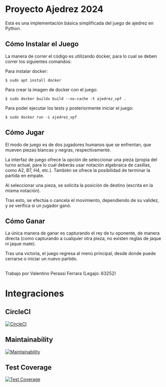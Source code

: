 # Proyecto Ajedrez 2024

Esta es una implementación básica simplificada del juego de ajedrez en Python.

## Cómo Instalar el Juego

La manera de correr el código es utilizando docker, para lo cual se deben correr los siguientes comandos:

Para instalar docker:
```
$ sudo apt install docker
```

Para crear la imagen de docker con el juego:
```
$ sudo docker buildx build --no-cache -t ajedrez_vpf .
```

Para poder ejecutar los tests y posteriormente iniciar el juego:
```
$ sudo docker run -i ajedrez_vpf
```

## Cómo Jugar

El modo de juego es de dos jugadores humanos que se enfrentan, que mueven piezas blancas y negras, respectivamente.

La interfaz de juego ofrece la opción de seleccionar una pieza (propia del turno actual, para lo cual deberás usar notación algebraica de casillas, como A2, B7, H4, etc.). También se ofrece la posibilidad de terminar la partida en empate.

Al seleccionar una pieza, se solicita la posición de destino (escrita en la misma notación).

Tras esto, se efectúa o cancela el movimiento, dependiendo de su validez, y se verifica si un jugador ganó.

## Cómo Ganar

La única manera de ganar es capturando el rey de tu oponente, de manera directa (como capturando a cualquier otra pieza, no existen reglas de jaque ni jaque mate).

Tras una victoria, el juego regresa al menú principal, desde donde puede cerrarse o iniciar un nuevo partido.

## 
Trabajo por Valentino Perassi Ferrara (Legajo: 63252)


# Integraciones 

## CircleCI
[![CircleCI](https://dl.circleci.com/status-badge/img/gh/um-computacion-tm/ajedrez-2024-v-perassiferrara/tree/main.svg?style=svg)](https://dl.circleci.com/status-badge/redirect/gh/um-computacion-tm/ajedrez-2024-v-perassiferrara/tree/main)

## Maintainability
[![Maintainability](https://api.codeclimate.com/v1/badges/f6f57fc28e040a5fc2d9/maintainability)](https://codeclimate.com/github/um-computacion-tm/ajedrez-2024-v-perassiferrara/maintainability)

## Test Coverage
[![Test Coverage](https://api.codeclimate.com/v1/badges/f6f57fc28e040a5fc2d9/test_coverage)](https://codeclimate.com/github/um-computacion-tm/ajedrez-2024-v-perassiferrara/test_coverage)